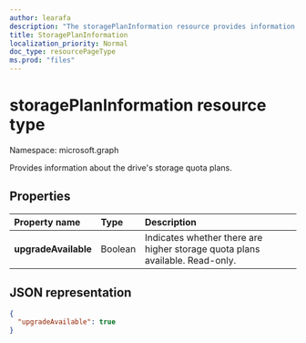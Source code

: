 ```yaml
---
author: learafa
description: "The storagePlanInformation resource provides information about the drive's storage quota plans."
title: StoragePlanInformation
localization_priority: Normal
doc_type: resourcePageType
ms.prod: "files"
---
```

# storagePlanInformation resource type

Namespace: microsoft.graph

Provides information about the drive's storage quota plans.

## Properties

| Property name     | Type      | Description                                                             |
|:------------------|:----------|:----------------------------------------------------------------------- |
| **upgradeAvailable**  | Boolean   | Indicates whether there are higher storage quota plans available. Read-only. |

## JSON representation

<!-- {
  "blockType": "resource",
  "optionalProperties": [ ],
   "@odata.type": "microsoft.graph.storagePlanInformation",
} -->

```json
{
  "upgradeAvailable": true
}

```

<!--
{
  "type": "#page.annotation",
  "description": "storagePlanInformation resource contains information about storage quota plans that make up the drive's storage space quota.",
  "keywords": "quota,plans,upgradeAvailable",
  "section": "documentation",
  "tocPath": "Resources/StoragePlanInformation",
  "suppressions": []
}
-->

